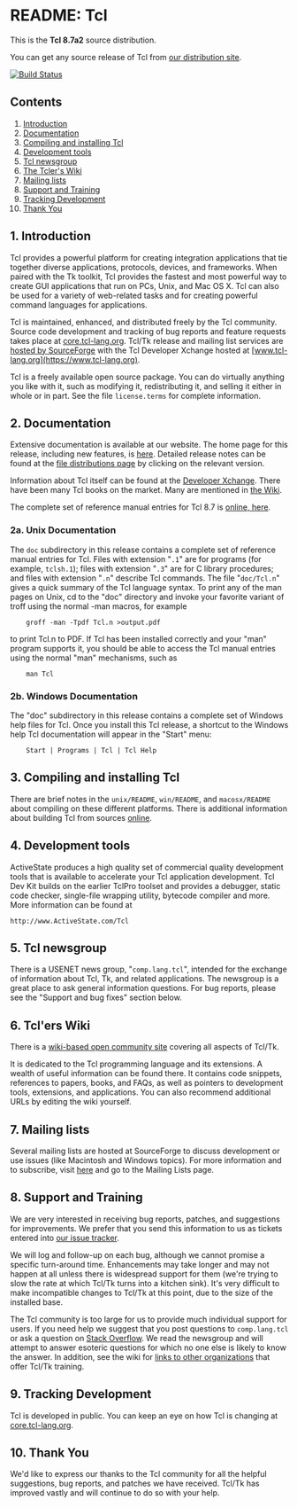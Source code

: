# README:  Tcl

This is the **Tcl 8.7a2** source distribution.

You can get any source release of Tcl from [our distribution
site](https://sourceforge.net/projects/tcl/files/Tcl/).

[![Build Status](https://travis-ci.org/tcltk/tcl.svg?branch=core-8-branch)](https://travis-ci.org/tcltk/tcl)

## Contents
 1. [Introduction](#intro)
 2. [Documentation](#doc)
 3. [Compiling and installing Tcl](#build)
 4. [Development tools](#devtools)
 5. [Tcl newsgroup](#complangtcl)
 6. [The Tcler's Wiki](#wiki)
 7. [Mailing lists](#email)
 8. [Support and Training](#support)
 9. [Tracking Development](#watch)
 10. [Thank You](#thanks)

## <a id="intro">1.</a> Introduction
Tcl provides a powerful platform for creating integration applications that
tie together diverse applications, protocols, devices, and frameworks.
When paired with the Tk toolkit, Tcl provides the fastest and most powerful
way to create GUI applications that run on PCs, Unix, and Mac OS X.
Tcl can also be used for a variety of web-related tasks and for creating
powerful command languages for applications.

Tcl is maintained, enhanced, and distributed freely by the Tcl community.
Source code development and tracking of bug reports and feature requests
takes place at [core.tcl-lang.org](https://core.tcl-lang.org/).
Tcl/Tk release and mailing list services are [hosted by
SourceForge](https://sourceforge.net/projects/tcl/)
with the Tcl Developer Xchange hosted at
[www.tcl-lang.org](https://www.tcl-lang.org).

Tcl is a freely available open source package.  You can do virtually
anything you like with it, such as modifying it, redistributing it,
and selling it either in whole or in part.  See the file
`license.terms` for complete information.

## <a id="doc">2.</a> Documentation
Extensive documentation is available at our website.
The home page for this release, including new features, is
[here](https://www.tcl.tk/software/tcltk/8.7.html).
Detailed release notes can be found at the
[file distributions page](https://sourceforge.net/projects/tcl/files/Tcl/)
by clicking on the relevant version.

Information about Tcl itself can be found at the [Developer
Xchange](https://www.tcl-lang.org/about/).
There have been many Tcl books on the market.  Many are mentioned in
[the Wiki](https://wiki.tcl-lang.org/_/ref?N=25206).

The complete set of reference manual entries for Tcl 8.7 is [online,
here](https://www.tcl-lang.org/man/tcl8.7/).

### <a id="doc.unix">2a.</a> Unix Documentation
The `doc` subdirectory in this release contains a complete set of
reference manual entries for Tcl.  Files with extension "`.1`" are for
programs (for example, `tclsh.1`); files with extension "`.3`" are for C
library procedures; and files with extension "`.n`" describe Tcl
commands.  The file "`doc/Tcl.n`" gives a quick summary of the Tcl
language syntax.  To print any of the man pages on Unix, cd to the
"doc" directory and invoke your favorite variant of troff using the
normal -man macros, for example

		groff -man -Tpdf Tcl.n >output.pdf

to print Tcl.n to PDF.  If Tcl has been installed correctly and your "man" program
supports it, you should be able to access the Tcl manual entries using the
normal "man" mechanisms, such as

		man Tcl

### <a id="doc.win">2b.</a> Windows Documentation
The "doc" subdirectory in this release contains a complete set of Windows
help files for Tcl.  Once you install this Tcl release, a shortcut to the
Windows help Tcl documentation will appear in the "Start" menu:

		Start | Programs | Tcl | Tcl Help

## <a id="build">3.</a> Compiling and installing Tcl
There are brief notes in the `unix/README`, `win/README`, and `macosx/README`
about compiling on these different platforms.  There is additional information
about building Tcl from sources
[online](https://www.tcl-lang.org/doc/howto/compile.html).

## <a id="devtools">4.</a> Development tools
ActiveState produces a high quality set of commercial quality development
tools that is available to accelerate your Tcl application development.
Tcl Dev Kit builds on the earlier TclPro toolset and provides a debugger,
static code checker, single-file wrapping utility, bytecode compiler and
more.  More information can be found at

	http://www.ActiveState.com/Tcl

## <a id="complangtcl">5.</a> Tcl newsgroup
There is a USENET news group, "`comp.lang.tcl`", intended for the exchange of
information about Tcl, Tk, and related applications.  The newsgroup is a
great place to ask general information questions.  For bug reports, please
see the "Support and bug fixes" section below.

## <a id="wiki">6.</a> Tcl'ers Wiki
There is a [wiki-based open community site](https://wiki.tcl-lang.org/)
covering all aspects of Tcl/Tk.

It is dedicated to the Tcl programming language and its extensions.  A
wealth of useful information can be found there.  It contains code
snippets, references to papers, books, and FAQs, as well as pointers to
development tools, extensions, and applications.  You can also recommend
additional URLs by editing the wiki yourself.

## <a id="email">7.</a> Mailing lists
Several mailing lists are hosted at SourceForge to discuss development or use
issues (like Macintosh and Windows topics).  For more information and to
subscribe, visit [here](https://sourceforge.net/projects/tcl/) and go to the
Mailing Lists page.

## <a id="support">8.</a> Support and Training
We are very interested in receiving bug reports, patches, and suggestions for
improvements.  We prefer that you send this information to us as tickets
entered into [our issue tracker](https://core.tcl-lang.org/tcl/reportlist).

We will log and follow-up on each bug, although we cannot promise a
specific turn-around time.  Enhancements may take longer and may not happen
at all unless there is widespread support for them (we're trying to
slow the rate at which Tcl/Tk turns into a kitchen sink).  It's very
difficult to make incompatible changes to Tcl/Tk at this point, due to
the size of the installed base.

The Tcl community is too large for us to provide much individual support for
users.  If you need help we suggest that you post questions to `comp.lang.tcl`
or ask a question on [Stack
Overflow](https://stackoverflow.com/questions/tagged/tcl).  We read the
newsgroup and will attempt to answer esoteric questions for which no one else
is likely to know the answer.  In addition, see the wiki for [links to other
organizations](https://wiki.tcl-lang.org/training) that offer Tcl/Tk training.

## <a id="watch">9.</a> Tracking Development
Tcl is developed in public.  You can keep an eye on how Tcl is changing at
[core.tcl-lang.org](https://core.tcl-lang.org/).

## <a id="thanks">10.</a> Thank You
We'd like to express our thanks to the Tcl community for all the
helpful suggestions, bug reports, and patches we have received.
Tcl/Tk has improved vastly and will continue to do so with your help.
